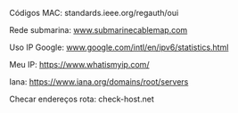
Códigos MAC: standards.ieee.org/regauth/oui

Rede submarina:  www.submarinecablemap.com

Uso IP Google: www.google.com/intl/en/ipv6/statistics.html

Meu IP: https://www.whatismyip.com/

Iana: https://www.iana.org/domains/root/servers

Checar endereços rota:  check-host.net
